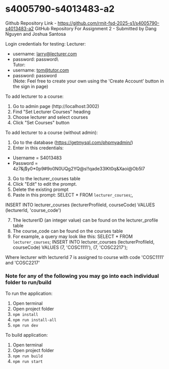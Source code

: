 # s4005790-s4013483-a2
Github Repository Link - https://github.com/rmit-fsd-2025-s1/s4005790-s4013483-a2
GitHub Repository For Assignment 2 - Submitted by Dang Nguyen and Joshua Santosa

Login credentials for testing:
Lecturer:
- username: larry@lecturer.com
- password: password\  
Tutor:
- username: tom@tutor.com
- password: password\
(Note: Feel free to create your own using the 'Create Account' button in the sign in page)

To add lecturer to a course:
1. Go to admin page (http://localhost:3002)
2. Find "Set Lecturer Courses" heading
3. Choose lecturer and select courses
4. Click "Set Courses" button

To add lecturer to a course (without admin):
1. Go to the database (https://getmysql.com/phpmyadmin/)
2. Enter in this credentials:
- Username = S4013483
- Password = 4z7&j$y0*0p9#9o0N0UQg2YQ@s!!qade33lKt0q&Xaoi@Ob5l7
3. Go to the lecturer_courses table
4. Click "Edit" to edit the prompt.
5. Delete the existing prompt
6. Paste in this prompt:
SELECT * FROM `lecturer_courses`;,

INSERT INTO lecturer_courses (lecturerProfileId, courseCode)
VALUES (lecturerId, 'course_code')

7. The lecturerID (an integer value) can be found on the lecturer_profile table
8. The course_code can be found on the courses table
9. For example, a query may look like this:
SELECT * FROM `lecturer_courses`;
INSERT INTO lecturer_courses (lecturerProfileId, courseCode)
VALUES (7, 'COSC1111'), (7, 'COSC2217');

Where lecturer with lecturerId 7 is assigned to course with code 'COSC1111' and 'COSC2217'



### Note for any of the following you may go into each individual folder to run/build
To run the application:
1. Open terminal
2. Open project folder
3. `npm install`
4. `npm run install-all`
5. `npm run dev`

To build application:
1. Open terminal
2. Open project folder
3. `npm run build`
4. `npm run start`